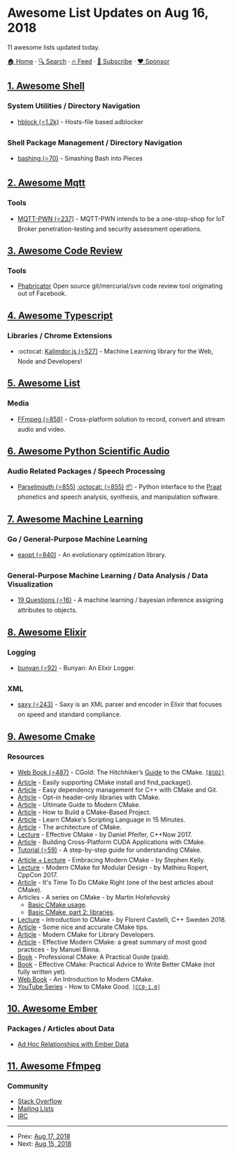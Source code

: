 # Awesome List Updates on Aug 16, 2018

11 awesome lists updated today.

[🏠 Home](/README.md) · [🔍 Search](https://www.trackawesomelist.com/search/) · [🔥 Feed](https://www.trackawesomelist.com/rss.xml) · [📮 Subscribe](https://trackawesomelist.us17.list-manage.com/subscribe?u=d2f0117aa829c83a63ec63c2f&id=36a103854c) · [❤️  Sponsor](https://github.com/sponsors/theowenyoung)



## [1. Awesome Shell](/content/alebcay/awesome-shell/README.md)

### System Utilities / Directory Navigation

*   [hblock (⭐1.2k)](https://github.com/hectorm/hblock) - Hosts-file based adblocker

### Shell Package Management / Directory Navigation

*   [bashing (⭐70)](https://github.com/xsc/bashing) - Smashing Bash into Pieces

## [2. Awesome Mqtt](/content/hobbyquaker/awesome-mqtt/README.md)

### Tools

*   [MQTT-PWN (⭐237)](https://github.com/akamai-threat-research/mqtt-pwn) - MQTT-PWN intends to be a one-stop-shop for IoT Broker penetration-testing and security assessment operations.

## [3. Awesome Code Review](/content/joho/awesome-code-review/README.md)

### Tools

*   [Phabricator](https://www.phacility.com/phabricator/) Open source git/mercurial/svn code review tool originating out of Facebook.

## [4. Awesome Typescript](/content/dzharii/awesome-typescript/README.md)

### Libraries / Chrome Extensions

*   :octocat: [Kalimdor.js (⭐527)](https://github.com/JasonShin/kalimdorjs) - Machine Learning library for the Web, Node and Developers!

## [5. Awesome List](/content/sindresorhus/awesome/README.md)

### Media

*   [FFmpeg (⭐858)](https://github.com/transitive-bullshit/awesome-ffmpeg#readme) - Cross-platform solution to record, convert and stream audio and video.

## [6. Awesome Python Scientific Audio](/content/faroit/awesome-python-scientific-audio/README.md)

### Audio Related Packages / Speech Processing

*   [Parselmouth (⭐855)](https://github.com/YannickJadoul/Parselmouth) [:octocat: (⭐855)](https://github.com/YannickJadoul/Parselmouth) [:package:](https://pypi.org/project/praat-parselmouth/) - Python interface to the [Praat](http://www.praat.org) phonetics and speech analysis, synthesis, and manipulation software.

## [7. Awesome Machine Learning](/content/josephmisiti/awesome-machine-learning/README.md)

### Go / General-Purpose Machine Learning

*   [eaopt (⭐840)](https://github.com/MaxHalford/eaopt) - An evolutionary optimization library.

### General-Purpose Machine Learning / Data Analysis / Data Visualization

*   [19 Questions (⭐16)](https://github.com/fulldecent/19-questions) - A machine learning / bayesian inference assigning attributes to objects.

## [8. Awesome Elixir](/content/h4cc/awesome-elixir/README.md)

### Logging

*   [bunyan (⭐92)](https://github.com/bunyan-logger/bunyan) - Bunyan: An Elixir Logger.

### XML

*   [saxy (⭐243)](https://github.com/qcam/saxy) - Saxy is an XML parser and encoder in Elixir that focuses on speed and standard compliance.

## [9. Awesome Cmake](/content/onqtam/awesome-cmake/README.md)

### Resources

*   [Web Book (⭐487)](https://github.com/ruslo/CGold) - CGold: The Hitchhiker’s [Guide](https://cgold.readthedocs.io) to the CMake. [`[BSD2]`](https://opensource.org/licenses/BSD-2-Clause)
*   [Article](http://foonathan.net/blog/2016/03/03/cmake-install.html) - Easily supporting CMake install and find\_package().
*   [Article](http://foonathan.net/blog/2016/07/07/cmake-dependency-handling.html) - Easy dependency management for C++ with CMake and Git.
*   [Article](https://steveire.wordpress.com/2016/08/09/opt-in-header-only-libraries-with-cmake/) - Opt-in header-only libraries with CMake.
*   [Article](https://rix0r.nl/blog/2015/08/13/cmake-guide/) - Ultimate Guide to Modern CMake.
*   [Article](http://preshing.com/20170511/how-to-build-a-cmake-based-project/) - How to Build a CMake-Based Project.
*   [Article](http://preshing.com/20170522/learn-cmakes-scripting-language-in-15-minutes/) - Learn CMake's Scripting Language in 15 Minutes.
*   [Article](http://aosabook.org/en/cmake.html) - The architecture of CMake.
*   [Lecture](https://www.youtube.com/watch?v=bsXLMQ6WgIk) - Effective CMake - by Daniel Pfeifer, C++Now 2017.
*   [Article](https://devblogs.nvidia.com/parallelforall/building-cuda-applications-cmake/) - Building Cross-Platform CUDA Applications with CMake.
*   [Tutorial (⭐59)](https://github.com/Wigner-GPU-Lab/Teaching/tree/master/CMake) - A step-by-step guide for understanding CMake.
*   [Article + Lecture](https://steveire.wordpress.com/2017/11/05/embracing-modern-cmake/) - Embracing Modern CMake - by Stephen Kelly.
*   [Lecture](https://www.youtube.com/watch?v=eC9-iRN2b04) - Modern CMake for Modular Design - by Mathieu Ropert, CppCon 2017.
*   [Article](https://pabloariasal.github.io/2018/02/19/its-time-to-do-cmake-right/) - It's Time To Do CMake Right (one of the best articles about CMake).
*   Articles - A series on CMake - by Martin Hořeňovský
    *   [Basic CMake usage](https://codingnest.com/basic-cmake/).
    *   [Basic CMake, part 2: libraries](https://codingnest.com/basic-cmake-part-2/).
*   [Lecture](https://www.youtube.com/watch?v=jt3meXdP-QI) - Introduction to CMake - by Florent Castelli, C++ Sweden 2018.
*   [Article](http://bastian.rieck.me/blog/posts/2018/cmake_tips/) - Some nice and accurate CMake tips.
*   [Article](http://unclejimbo.github.io/2018/06/08/Modern-CMake-for-Library-Developers/) - Modern CMake for Library Developers.
*   [Article](https://gist.github.com/mbinna/c61dbb39bca0e4fb7d1f73b0d66a4fd1) - Effective Modern CMake: a great summary of most good practices - by Manuel Binna.
*   [Book](https://crascit.com/professional-cmake/) - Professional CMake: A Practical Guide (paid).
*   [Book](https://leanpub.com/effective-cmake) - Effective CMake: Practical Advice to Write Better CMake (not fully written yet).
*   [Web Book](https://cliutils.gitlab.io/modern-cmake/) - An Introduction to Modern CMake.
*   [YouTube Series](https://vector-of-bool.github.io/2018/08/12/cmake-good.html) - How to CMake Good. [`[CC0-1.0]`](https://creativecommons.org/publicdomain/zero/1.0/)

## [10. Awesome Ember](/content/ember-community-russia/awesome-ember/README.md)

### Packages / Articles about Data

*   [Ad Hoc Relationships with Ember Data](https://shipshape.io/blog/ad-hoc-relationships-with-ember-data/)

## [11. Awesome Ffmpeg](/content/transitive-bullshit/awesome-ffmpeg/README.md)

### Community

*   [Stack Overflow](https://superuser.com/questions/tagged/ffmpeg)
*   [Mailing Lists](https://www.ffmpeg.org/contact.html#MailingLists)
*   [IRC](https://www.ffmpeg.org/contact.html#IRCChannels)

---

- Prev: [Aug 17, 2018](/content/2018/08/17/README.md)
- Next: [Aug 15, 2018](/content/2018/08/15/README.md)